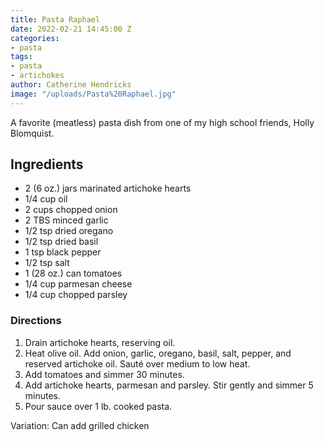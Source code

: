 ```yaml
---
title: Pasta Raphael
date: 2022-02-21 14:45:00 Z
categories:
- pasta
tags:
- pasta
- artichokes
author: Catherine Hendricks
image: "/uploads/Pasta%20Raphael.jpg"
---
```


A favorite (meatless) pasta dish from one of my high school friends, Holly Blomquist.

## Ingredients
* 2 (6 oz.) jars marinated artichoke hearts
* 1/4 cup oil
* 2 cups chopped onion
* 2 TBS minced garlic
* 1/2 tsp dried oregano
* 1/2 tsp dried basil
* 1 tsp black pepper
* 1/2 tsp salt
* 1 (28 oz.) can tomatoes
* 1/4 cup parmesan cheese 
* 1/4 cup chopped parsley

### Directions
1. Drain artichoke hearts, reserving oil. 
2. Heat olive oil. Add onion, garlic, oregano, basil, salt, pepper, and reserved artichoke oil. Sauté over medium to low heat. 
3. Add tomatoes and simmer 30 minutes. 
4. Add artichoke hearts, parmesan and parsley. Stir gently and simmer 5 minutes. 
5. Pour sauce over 1 lb. cooked pasta. 

Variation: Can add grilled chicken
